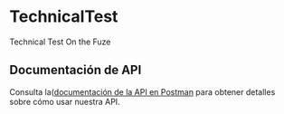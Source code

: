 # TechnicalTest
Technical Test On the Fuze


## Documentación de API
Consulta la([documentación de la API en Postman](https://documenter.getpostman.com/view/33327097/2sA2xcauwq) para obtener detalles sobre cómo usar nuestra API.

